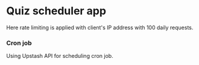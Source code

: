 # Quiz scheduler app
Here rate limiting is applied with client's IP address with 100 daily requests.
### Cron job
Using Upstash API for scheduling cron job.
